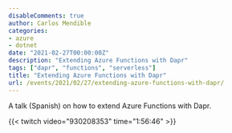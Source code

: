 ```yaml
---
disableComments: true
author: Carlos Mendible
categories:
- azure
- dotnet
date: "2021-02-27T00:00:00Z"
description: "Extending Azure Functions with Dapr"
tags: ["dapr", "functions", "serverless"]
title: "Extending Azure Functions with Dapr"
url: /events/2021/02/27/extending-azure-functions-with-dapr/
---
```


A talk (Spanish) on how to extend Azure Functions with Dapr. 

{{< twitch video="930208353" time="1:56:46" >}}